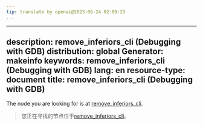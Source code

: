 ```yaml
---
tip: translate by openai@2023-06-24 02:09:23
...
```

---
description: remove_inferiors_cli (Debugging with GDB)
distribution: global
Generator: makeinfo
keywords: remove_inferiors_cli (Debugging with GDB)
lang: en
resource-type: document
title: remove_inferiors_cli (Debugging with GDB)
---

The node you are looking for is at [remove_inferiors_cli](Inferiors-Connections-and-Programs.html#remove_005finferiors_005fcli).

> 您正在寻找的节点位于[remove_inferiors_cli](Inferiors-Connections-and-Programs.html#remove_005finferiors_005fcli)。
